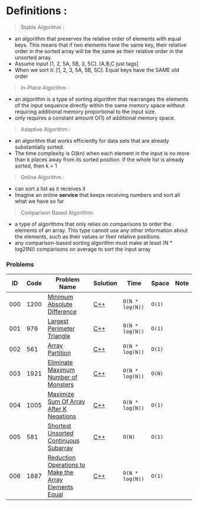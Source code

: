 

# Definitions :


> Stable Algorithm :
  - an algorithm that preserves the relative order of elements with equal keys. This means that if two elements have the same key, their relative order in the sorted array will be the same as their relative order in the unsorted array.
  - Assume input [1, 2, 5A, 5B, 3, 5C]. [A,B,C just tags]
  - When we sort it: [1, 2, 3, 5A, 5B, 5C]. Equal keys have the SAME old order

> In-Place Algorithm :
  - an algorithm is a type of sorting algorithm that rearranges the elements of the input sequence directly within the same memory space without requiring additional memory proportional to the input size.
  - only requires a constant amount O(1) of additional memory space.

> Adaptive Algorithm :
  - an algorithm that works efficiently for data sets that are already substantially sorted.
  - The time complexity is O(kn) when each element in the input is no more than k places away from its sorted position. If the whole list is already sorted, then k = 1


> Online Algorithm :
  - can sort a list as it receives it
  - Imagine an online **service** that keeps receiving numbers and sort all what we have so far

> Comparison Based Algorithm:
  - a type of algorithms that only relies on comparisons to order the elements of an array. This type cannot use any other information about the elements, such as their values or their relative positions.
  - any comparison-based sorting algorithm must make at least (N * log2(N)) comparisons on average to sort the input array


### Problems

  |ID|  Code  | Problem Name    |  Solution       |  Time           | Space           | Note          | 
|---|----|---------------- | --------------- | --------------- | --------------- | ------------- |
|000|1200|[Minimum Absolute Difference](https://leetcode.com/problems/minimum-absolute-difference/)|[C++](https://github.com/Ali-Elshorpagi/algorithms/blob/main/DP/pick_or_leave_pattern/SPOJ_Knapsack.cpp)|`O(N * log(N))`|`O(1)`||
|001|976|[Largest Perimeter Triangle](https://leetcode.com/problems/largest-perimeter-triangle/)|[C++](https://github.com/Ali-Elshorpagi/algorithms/blob/main/DP/pick_or_leave_pattern/LeetCode_300.cpp)|`O(N * log(N))`|`O(1)`||
|002|561|[Array Partition](https://leetcode.com/problems/array-partition/)|[C++](https://github.com/Ali-Elshorpagi/algorithms/blob/main/DP/pick_or_leave_pattern/LeetCode_1143.cpp)|`O(N * log(N))`|`O(1)`||
|003|1921|[Eliminate Maximum Number of Monsters](https://leetcode.com/problems/eliminate-maximum-number-of-monsters/)|[C++](https://github.com/Ali-Elshorpagi/algorithms/blob/main/DP/pick_or_leave_pattern/LeetCode_416.cpp)|`O(N * log(N))`|`O(N)`||
|004|1005|[Maximize Sum Of Array After K Negations](https://leetcode.com/problems/maximize-sum-of-array-after-k-negations/)|[C++](https://github.com/Ali-Elshorpagi/algorithms/blob/main/DP/pick_or_leave_pattern/LeetCode_1691.cpp)|`O(N * log(N))`|`O(1)`||
|005|581|[Shortest Unsorted Continuous Subarray](https://leetcode.com/problems/shortest-unsorted-continuous-subarray/)|[C++](https://github.com/Ali-Elshorpagi/algorithms/blob/main/DP/pick_or_leave_pattern/LeetCode_198.cpp)|`O(N)`|`O(1)`||
|006|1887|[Reduction Operations to Make the Array Elements Equal](https://leetcode.com/problems/reduction-operations-to-make-the-array-elements-equal/)|[C++](https://github.com/Ali-Elshorpagi/algorithms/blob/main/DP/pick_or_leave_pattern/LeetCode_309.cpp)|`O(N * log(N))`|`O(1)`||